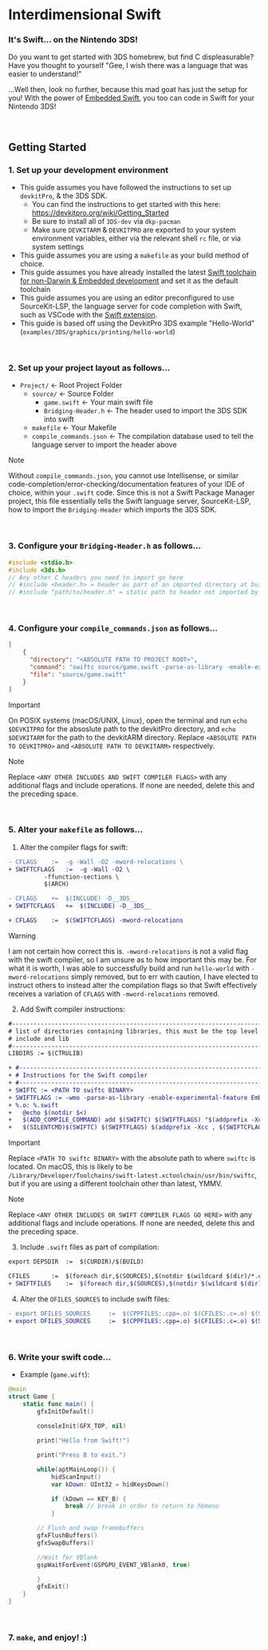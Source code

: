 # Interdimensional Swift
### It's Swift... on the Nintendo 3DS!

Do you want to get started with 3DS homebrew, but find C displeasurable? Have you thought to yourself "Gee, I wish there was a language that was easier to understand!"

...Well then, look no further, because this mad goat has just the setup for you! With the power of [Embedded Swift](https://github.com/swiftlang/swift-evolution/blob/main/visions/embedded-swift.md), you too can code in Swift for your Nintendo 3DS!

&nbsp;

## Getting Started
### 1. Set up your development environment
- This guide assumes you have followed the instructions to set up `devkitPro`, & the 3DS SDK.
  - You can find the instructions to get started with this here: https://devkitpro.org/wiki/Getting_Started
  - Be sure to install all of `3DS-dev` via `dkp-pacman`
  - Make sure `DEVKITARM` & `DEVKITPRO` are exported to your system environment variables, either via the relevant shell `rc` file, or via system settings
- This guide assumes you are using a `makefile` as your build method of choice.
- This guide assumes you have already installed the latest [Swift toolchain for non-Darwin & Embedded development](https://www.swift.org/install) and set it as the default toolchain
- This guide assumes you are using an editor preconfigured to use SourceKit-LSP, the language server for code completion with Swift, such as VSCode with the [Swift extension](https://marketplace.visualstudio.com/items?itemName=swiftlang.swift-vscode).
- This guide is based off using the DevkitPro 3DS example "Hello-World" (`examples/3DS/graphics/printing/hello-world`)

&nbsp;

### 2. Set up your project layout as follows...
  - `Project/` ← Root Project Folder
    - `source/` ← Source Folder
      - `game.swift` ← Your main swift file
      - `Bridging-Header.h` ← The header used to import the 3DS SDK into swift
    - `makefile` ← Your Makefile
    - `compile_commands.json` ← The compilation database used to tell the language server to import the header above
> [!NOTE]
> Without `compile_commands.json`, you cannot use Intellisense, or similar code-completion/error-checking/documentation features of your IDE of choice, within your `.swift` code. Since this is not a Swift Package Manager project, this file essentially tells the Swift language server, SourceKit-LSP, how to import the `Bridging-Header` which imports the 3DS SDK.

&nbsp;

### 3. Configure your `Bridging-Header.h` as follows...
```h
#include <stdio.h>
#include <3ds.h>
// Any other C headers you need to import go here
// #include <header.h> = header as part of an imported directory at build time
// #include "path/to/header.h" = static path to header not imported by directory
```

&nbsp;

### 4. Configure your `compile_commands.json` as follows...
```json
[
    {
      "directory": "<ABSOLUTE PATH TO PROJECT ROOT>",
      "command": "swiftc source/game.swift -parse-as-library -enable-experimental-feature Embedded -target armv6-none-none-eabi -no-allocations -import-objc-header source/Bridging-Header.h -I <ABSOLUTE PATH TO DEVKITARM>/include -I <ABSOLUTE PATH TO DEVKITARM>/arm-none-eabi/include -I <ABSOLUTE PATH TO DEVKITPRO>/libctru/include <ANY OTHER INCLUDES AND SWIFT COMPILER FLAGS>",
      "file": "source/game.swift"
    }
]
```
> [!IMPORTANT]
> On POSIX systems (macOS/UNIX, Linux), open the terminal and run `echo $DEVKITPRO` for the absoslute path to the devkitPro directory, and `echo $DEVKITARM` for the path to the devkitARM directory. Replace `<ABSOLUTE PATH TO DEVKITPRO>` and `<ABSOLUTE PATH TO DEVKITARM>` respectively.


> [!NOTE]
> Replace `<ANY OTHER INCLUDES AND SWIFT COMPILER FLAGS>` with any additional flags and include operations. If none are needed, delete this and the preceding space.

&nbsp;

### 5. Alter your `makefile` as follows...
  1. Alter the compiler flags for swift:
  ```diff
- CFLAGS	:=	-g -Wall -O2 -mword-relocations \
+ SWIFTCFLAGS	:=	-g -Wall -O2 \
			-ffunction-sections \
			$(ARCH)

- CFLAGS	+=	$(INCLUDE) -D__3DS__
+ SWIFTCFLAGS	+=	$(INCLUDE) -D__3DS__

+ CFLAGS	:=	$(SWIFTCFLAGS) -mword-relocations
```
> [!WARNING]  
> I am not certain how correct this is. `-mword-relocations` is not a valid flag with the swift compiler, so I am unsure as to how important this may be. For what it is worth, I was able to successfully build and run `hello-world` with `-mword-relocations` simply removed, but to err with caution, I have elected to instruct others to instead alter the compilation flags so that Swift effectively receives a variation of `CFLAGS` with `-mword-relocations` removed.
  2. Add Swift compiler instructions:
```diff
#---------------------------------------------------------------------------------
# list of directories containing libraries, this must be the top level containing
# include and lib
#---------------------------------------------------------------------------------
LIBDIRS	:= $(CTRULIB)

+ #---------------------------------------------------------------------------------
+ # Instructions for the Swift compiler
+ #---------------------------------------------------------------------------------
+ SWIFTC := <PATH TO swiftc BINARY>
+ SWIFTFLAGS := -wmo -parse-as-library -enable-experimental-feature Embedded -target armv6-none-none-eabi -no-allocations -import-objc-header ../$(SOURCES)/Bridging-Header.h -I $(DEVKITARM)/include -I $(DEVKITARM)/arm-none-eabi/include -I $(DEVKITPRO)/libctru/include <ANY OTHER INCLUDES OR SWIFT COMPILER FLAGS GO HERE>
+ %.o: %.swift
+ 	@echo $(notdir $<)
+ 	$(ADD_COMPILE_COMMAND) add $(SWIFTC) $(SWIFTFLAGS) "$(addprefix -Xcc , $(C_FLAGS)) -c $< -o $@" $<
+ 	$(SILENTCMD)$(SWIFTC) $(SWIFTFLAGS) $(addprefix -Xcc , $(SWIFTCFLAGS)) -c $< -o $@ $(ERROR_FILTER)
```
> [!IMPORTANT]
> Replace `<PATH TO swiftc BINARY>` with the absolute path to where `swiftc` is located. On macOS, this is likely to be `/Library/Developer/Toolchains/swift-latest.xctoolchain/usr/bin/swiftc`, but if you are using a different toolchain other than latest, YMMV.

> [!NOTE]
> Replace `<ANY OTHER INCLUDES OR SWIFT COMPILER FLAGS GO HERE>` with any additional flags and include operations. If none are needed, delete this and the preceding space.
  3. Include `.swift` files as part of compilation:
```diff
export DEPSDIR	:=	$(CURDIR)/$(BUILD)

CFILES		:=	$(foreach dir,$(SOURCES),$(notdir $(wildcard $(dir)/*.c)))
+ SWIFTFILES	:=	$(foreach dir,$(SOURCES),$(notdir $(wildcard $(dir)/*.swift)))
```
  4. Alter the `OFILES_SOURCES` to include swift files:
```diff
- export OFILES_SOURCES 	:=	$(CPPFILES:.cpp=.o) $(CFILES:.c=.o) $(SFILES:.s=.o)
+ export OFILES_SOURCES 	:=	$(CPPFILES:.cpp=.o) $(CFILES:.c=.o) $(SFILES:.s=.o) $(SWIFTFILES:.swift=.o)
```

&nbsp;

### 6. Write your swift code...
  - Example (`game.wift`):
```Swift
@main
struct Game {
    static func main() {
        gfxInitDefault()
        
        consoleInit(GFX_TOP, nil)

    	print("Hello from Swift!")

	    print("Press B to exit.")

        while(aptMainLoop()) {
            hidScanInput()
            var kDown: UInt32 = hidKeysDown()

            if (kDown == KEY_B) { 
                break // break in order to return to hbmenu
            }

		// Flush and swap framebuffers
		gfxFlushBuffers()
		gfxSwapBuffers()

		//Wait for VBlank
		gspWaitForEvent(GSPGPU_EVENT_VBlank0, true)

        }
        gfxExit()
    }
}
```

&nbsp;

### 7. `make`, and enjoy! :)
